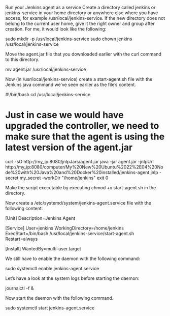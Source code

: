 Run your Jenkins agent as a service
Create a directory called jenkins or jenkins-service in your home directory or anywhere else where you have access, for example /usr/local/jenkins-service. If the new directory does not belong to the current user home, give it the right owner and group after creation. For me, it would look like the following:

sudo mkdir -p /usr/local/jenkins-service
sudo chown jenkins /usr/local/jenkins-service

Move the agent.jar file that you downloaded earlier with the curl command to this directory.


mv agent.jar /usr/local/jenkins-service

Now (in /usr/local/jenkins-service) create a start-agent.sh file with the Jenkins java command we’ve seen earlier as the file’s content.

#!/bin/bash
cd /usr/local/jenkins-service
# Just in case we would have upgraded the controller, we need to make sure that the agent is using the latest version of the agent.jar
curl -sO http://my_ip:8080/jnlpJars/agent.jar
java -jar agent.jar -jnlpUrl http://my_ip:8080/computer/My%20New%20Ubuntu%2022%2E04%20Node%20with%20Java%20and%20Docker%20installed/jenkins-agent.jnlp -secret my_secret -workDir "/home/jenkins"
exit 0



Make the script executable by executing chmod +x start-agent.sh in the directory.

Now create a /etc/systemd/system/jenkins-agent.service file with the following content:

[Unit]
Description=Jenkins Agent

[Service]
User=jenkins
WorkingDirectory=/home/jenkins
ExecStart=/bin/bash /usr/local/jenkins-service/start-agent.sh
Restart=always

[Install]
WantedBy=multi-user.target



We still have to enable the daemon with the following command:

sudo systemctl enable jenkins-agent.service

Let’s have a look at the system logs before starting the daemon:

journalctl -f &

Now start the daemon with the following command.


sudo systemctl start jenkins-agent.service



